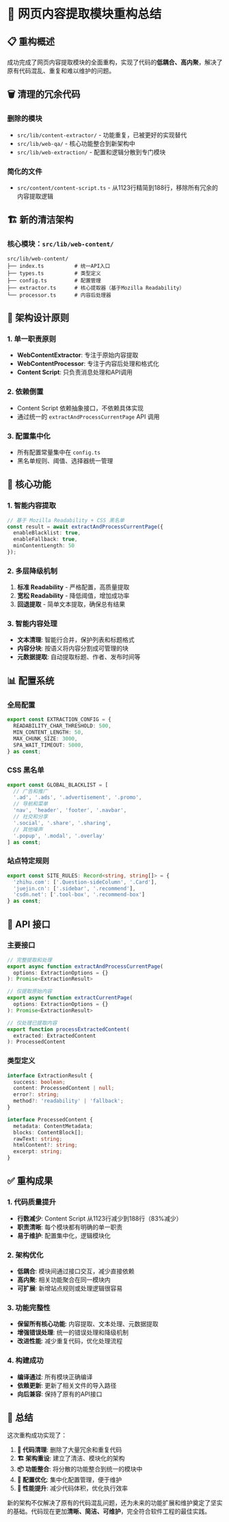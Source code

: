 # 🚀 网页内容提取模块重构总结

## 📋 重构概述

成功完成了网页内容提取模块的全面重构，实现了代码的**低耦合、高内聚**，解决了原有代码混乱、重复和难以维护的问题。

## 🗑️ 清理的冗余代码

### 删除的模块
- `src/lib/content-extractor/` - 功能重复，已被更好的实现替代
- `src/lib/web-qa/` - 核心功能整合到新架构中
- `src/lib/web-extraction/` - 配置和逻辑分散到专门模块

### 简化的文件
- `src/content/content-script.ts` - 从1123行精简到188行，移除所有冗余的内容提取逻辑

## 🏗️ 新的清洁架构

### 核心模块：`src/lib/web-content/`

```
src/lib/web-content/
├── index.ts          # 统一API入口
├── types.ts          # 类型定义
├── config.ts         # 配置管理
├── extractor.ts      # 核心提取器（基于Mozilla Readability）
└── processor.ts      # 内容后处理器
```

## 🔧 架构设计原则

### 1. **单一职责原则**
- **WebContentExtractor**: 专注于原始内容提取
- **WebContentProcessor**: 专注于内容后处理和格式化
- **Content Script**: 只负责消息处理和API调用

### 2. **依赖倒置**
- Content Script 依赖抽象接口，不依赖具体实现
- 通过统一的 `extractAndProcessCurrentPage` API 调用

### 3. **配置集中化**
- 所有配置常量集中在 `config.ts`
- 黑名单规则、阈值、选择器统一管理

## 🎯 核心功能

### 1. **智能内容提取**
```typescript
// 基于 Mozilla Readability + CSS 黑名单
const result = await extractAndProcessCurrentPage({
  enableBlacklist: true,
  enableFallback: true,
  minContentLength: 50
});
```

### 2. **多层降级机制**
1. **标准 Readability** - 严格配置，高质量提取
2. **宽松 Readability** - 降低阈值，增加成功率
3. **回退提取** - 简单文本提取，确保总有结果

### 3. **智能内容处理**
- **文本清理**: 智能行合并，保护列表和标题格式
- **内容分块**: 按语义将内容分割成可管理的块
- **元数据提取**: 自动提取标题、作者、发布时间等

## 📊 配置系统

### 全局配置
```typescript
export const EXTRACTION_CONFIG = {
  READABILITY_CHAR_THRESHOLD: 500,
  MIN_CONTENT_LENGTH: 50,
  MAX_CHUNK_SIZE: 3000,
  SPA_WAIT_TIMEOUT: 5000,
} as const;
```

### CSS 黑名单
```typescript
export const GLOBAL_BLACKLIST = [
  // 广告和推广
  '.ad', '.ads', '.advertisement', '.promo',
  // 导航和菜单
  'nav', 'header', 'footer', '.navbar',
  // 社交和分享
  '.social', '.share', '.sharing',
  // 其他噪声
  '.popup', '.modal', '.overlay'
] as const;
```

### 站点特定规则
```typescript
export const SITE_RULES: Record<string, string[]> = {
  'zhihu.com': ['.Question-sideColumn', '.Card'],
  'juejin.cn': ['.sidebar', '.recommend'],
  'csdn.net': ['.tool-box', '.recommend-box']
} as const;
```

## 🔄 API 接口

### 主要接口
```typescript
// 完整提取和处理
export async function extractAndProcessCurrentPage(
  options: ExtractionOptions = {}
): Promise<ExtractionResult>

// 仅提取原始内容
export async function extractCurrentPage(
  options: ExtractionOptions = {}
): Promise<ExtractionResult>

// 仅处理已提取内容
export function processExtractedContent(
  extracted: ExtractedContent
): ProcessedContent
```

### 类型定义
```typescript
interface ExtractionResult {
  success: boolean;
  content: ProcessedContent | null;
  error?: string;
  method?: 'readability' | 'fallback';
}

interface ProcessedContent {
  metadata: ContentMetadata;
  blocks: ContentBlock[];
  rawText: string;
  htmlContent?: string;
  excerpt: string;
}
```

## ✅ 重构成果

### 1. **代码质量提升**
- **行数减少**: Content Script 从1123行减少到188行（83%减少）
- **职责清晰**: 每个模块都有明确的单一职责
- **易于维护**: 配置集中化，逻辑模块化

### 2. **架构优化**
- **低耦合**: 模块间通过接口交互，减少直接依赖
- **高内聚**: 相关功能聚合在同一模块内
- **可扩展**: 新增站点规则或处理逻辑很容易

### 3. **功能完整性**
- **保留所有核心功能**: 内容提取、文本处理、元数据提取
- **增强错误处理**: 统一的错误处理和降级机制
- **改进性能**: 减少重复代码，优化处理流程

### 4. **构建成功**
- **编译通过**: 所有模块正确编译
- **依赖更新**: 更新了相关文件的导入路径
- **向后兼容**: 保持了原有的API接口

## 🎉 总结

这次重构成功实现了：

1. **🧹 代码清理**: 删除了大量冗余和重复代码
2. **🏗️ 架构重设**: 建立了清洁、模块化的架构
3. **📦 功能整合**: 将分散的功能整合到统一的模块中
4. **🔧 配置优化**: 集中化配置管理，便于维护
5. **🚀 性能提升**: 减少代码体积，优化执行效率

新的架构不仅解决了原有的代码混乱问题，还为未来的功能扩展和维护奠定了坚实的基础。代码现在更加**清晰、简洁、可维护**，完全符合软件工程的最佳实践。
